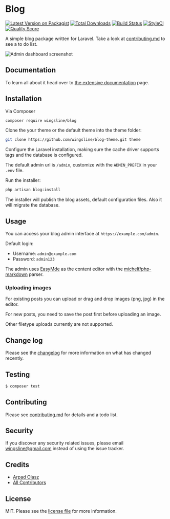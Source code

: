 # Blog

[![Latest Version on Packagist][ico-version]][link-packagist]
[![Total Downloads][ico-downloads]][link-downloads]
[![Build Status][ico-travis]][link-travis]
[![StyleCI][ico-styleci]][link-styleci]
[![Quality Score][ico-scrutinizer]][link-scrutinizer]

A simple blog package written for Laravel. Take a look at [contributing.md](contributing.md) to see a to do list.

![Admin dashboard screenshot](https://wingsline.net/external-assets/laravel-blog-admin-overview.png)

## Documentation

To learn all about it head over to [the extensive documentation](https://wingsline.net/docs/laravel-blog/) page.

## Installation

Via Composer

``` bash
composer require wingsline/blog
```

Clone the your theme or the default theme into the theme folder:

```bash
git clone https://github.com/wingsline/blog-theme.git theme
```

Configure the Laravel installation, making sure the cache driver supports tags and the database is configured.

The default admin url is `/admin`, customize with the `ADMIN_PREFIX` in your `.env` file.

Run the installer:

```bash
php artisan blog:install
```

The installer will publish the blog assets, default configuration files. Also it will migrate the database.


## Usage

You can access your blog admin interface at `https://example.com/admin`.

Default login:

* Username: `admin@example.com`
* Password: `admin123`

The admin uses [EasyMde](https://github.com/Ionaru/easy-markdown-editor) as the content editor with the [michelf/php-markdown](https://github.com/michelf/php-markdown) parser.

### Uploading images

For existing posts you can upload or drag and drop images (png, jpg) in the editor. 

For new posts, you need to save the post first before uploading an image.

Other filetype uploads currently are not supported.

## Change log

Please see the [changelog](changelog.md) for more information on what has changed recently.

## Testing

``` bash
$ composer test
```

## Contributing

Please see [contributing.md](contributing.md) for details and a todo list.

## Security

If you discover any security related issues, please email wingsline@gmail.com instead of using the issue tracker.

## Credits

- [Arpad Olasz][link-author]
- [All Contributors][link-contributors]

## License

MIT. Please see the [license file](license.md) for more information.

[ico-version]: https://img.shields.io/packagist/v/wingsline/blog.svg?style=flat-square
[ico-downloads]: https://img.shields.io/packagist/dt/wingsline/blog.svg?style=flat-square
[ico-travis]: https://img.shields.io/travis/wingsline/laravel-blog/master.svg?style=flat-square
[ico-styleci]: https://styleci.io/repos/219611248/shield
[ico-scrutinizer]: https://img.shields.io/scrutinizer/g/wingsline/laravel-blog.svg?style=flat-square

[link-packagist]: https://packagist.org/packages/wingsline/blog
[link-downloads]: https://packagist.org/packages/wingsline/blog
[link-travis]: https://travis-ci.org/wingsline/laravel-blog
[link-styleci]: https://styleci.io/repos/219611248
[link-author]: https://github.com/wingsline
[link-contributors]: ../../contributors
[link-scrutinizer]: https://scrutinizer-ci.com/g/wingsline/laravel-blog
